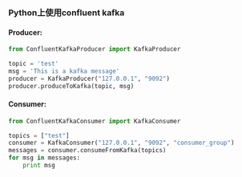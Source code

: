 ### Python上使用confluent kafka

#### Producer:
```python
from ConfluentKafkaProducer import KafkaProducer

topic = 'test'
msg = 'This is a kafka message'
producer = KafkaProducer("127.0.0.1", "9092")
producer.produceToKafka(topic, msg)
```


#### Consumer:
```python
from ConfluentKafkaConsumer import KafkaConsumer

topics = ["test"]
consumer = KafkaConsumer("127.0.0.1", "9092", "consumer_group")
messages = consumer.consumeFromKafka(topics)
for msg in messages:
    print msg
```

